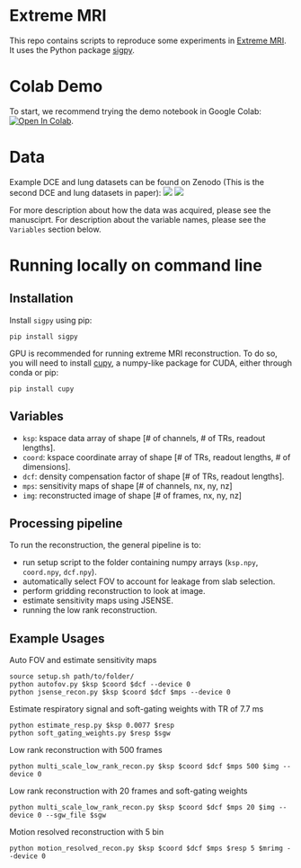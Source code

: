 # Extreme MRI

This repo contains scripts to reproduce some experiments in [Extreme MRI](https://arxiv.org/abs/1909.13482). It uses the Python package [sigpy](https://github.com/mikgroup/sigpy).

# Colab Demo

To start, we recommend trying the demo notebook in Google Colab: [![Open In Colab](https://colab.research.google.com/assets/colab-badge.svg)](https://colab.research.google.com/github/mikgroup/extreme_mri/blob/master/colab-dce-demo.ipynb).

# Data

Example DCE and lung datasets can be found on Zenodo (This is the second DCE and lung datasets in paper):
[![](https://zenodo.org/badge/DOI/10.5281/zenodo.3647820.svg)](https://zenodo.org/record/3647820)
[![](https://zenodo.org/badge/DOI/10.5281/zenodo.3672170.svg)](https://zenodo.org/record/3672170)


For more description about how the data was acquired, please see the manusciprt.
For description about the variable names, please see the `Variables` section below.

# Running locally on command line

## Installation

Install `sigpy` using pip:

	pip install sigpy
	
GPU is recommended for running extreme MRI reconstruction. To do so, you will need to install [cupy](https://cupy.chainer.org), a numpy-like package for CUDA, either through conda or pip:

	pip install cupy
	

## Variables

- `ksp`: kspace data array of shape [# of channels, # of TRs, readout lengths].
- `coord`: kspace coordinate array of shape [# of TRs, readout lengths, # of dimensions].
- `dcf`: density compensation factor of shape [# of TRs, readout lengths].
- `mps`: sensitivity maps of shape [# of channels, nx, ny, nz]
- `img`: reconstructed image of shape [# of frames, nx, ny, nz]


## Processing pipeline

To run the reconstruction, the general pipeline is to:

- run setup script to the folder containing numpy arrays (`ksp.npy`, `coord.npy`, `dcf.npy`).
- automatically select FOV to account for leakage from slab selection.
- perform gridding reconstruction to look at image.
- estimate sensitivity maps using JSENSE.
- running the low rank reconstruction.


## Example Usages

Auto FOV and estimate sensitivity maps

	source setup.sh path/to/folder/
	python autofov.py $ksp $coord $dcf --device 0
	python jsense_recon.py $ksp $coord $dcf $mps --device 0
	
Estimate respiratory signal and soft-gating weights with TR of 7.7 ms

	python estimate_resp.py $ksp 0.0077 $resp
	python soft_gating_weights.py $resp $sgw
	
Low rank reconstruction with 500 frames

	python multi_scale_low_rank_recon.py $ksp $coord $dcf $mps 500 $img --device 0
	
Low rank reconstruction with 20 frames and soft-gating weights

	python multi_scale_low_rank_recon.py $ksp $coord $dcf $mps 20 $img --device 0 --sgw_file $sgw

Motion resolved reconstruction with 5 bin

	python motion_resolved_recon.py $ksp $coord $dcf $mps $resp 5 $mrimg --device 0
